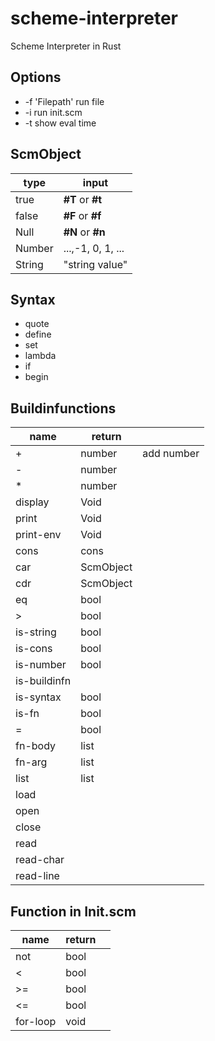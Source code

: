 # scheme-interpreter

Scheme Interpreter in Rust

## Options

- -f 'Filepath' run file
- -i run init.scm
- -t show eval time

## ScmObject

| type   | input             |
| ------ | ----------------- |
| true   | **#T** or **#t**  |
| false  | **#F** or **#f**  |
| Null   | **#N** or **#n**  |
| Number | ...,-1, 0, 1, ... |
| String | "string value"    |

## Syntax

- quote
- define
- set
- lambda
- if
- begin

## Buildinfunctions

| name         | return    |            |
| ------------ | --------- | ---------- |
| \+           | number    | add number |
| \-           | number    |            |
| \*           | number    |            |
| display      | Void      |            |
| print        | Void      |            |
| print-env    | Void      |            |
| cons         | cons      |            |
| car          | ScmObject |            |
| cdr          | ScmObject |            |
| eq           | bool      |            |
| \>           | bool      |            |
| is-string    | bool      |            |
| is-cons      | bool      |            |
| is-number    | bool      |            |
| is-buildinfn |           |            |
| is-syntax    | bool      |            |
| is-fn        | bool      |            |
| =            | bool      |            |
| fn-body      | list      |            |
| fn-arg       | list      |            |
| list         | list      |            |
| load         |           |            |
| open         |           |            |
| close        |           |            |
| read         |           |            |
| read-char    |           |            |
| read-line    |           |            |

## Function in Init.scm

| name     | return |     |
| -------- | ------ | --- |
| not      | bool   |     |
| <        | bool   |     |
| >=       | bool   |     |
| <=       | bool   |     |
| for-loop | void   |     |

